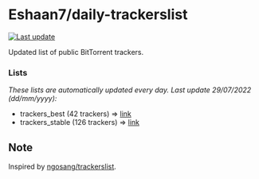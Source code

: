 
# Eshaan7/daily-trackerslist 

[![Last update](https://img.shields.io/badge/Last%20update-29/07/2022-blue.svg)](#)

Updated list of public BitTorrent trackers.

### Lists
*These lists are automatically updated every day. Last update 29/07/2022 (_dd/mm/yyyy_):*

* trackers_best (42 trackers) => [link](https://raw.githubusercontent.com/eshaan7/daily-trackerslist/master/trackers_best.txt)
* trackers_stable (126 trackers) => [link](https://raw.githubusercontent.com/eshaan7/daily-trackerslist/master/trackers_stable.txt)

## Note

Inspired by [ngosang/trackerslist](https://github.com/ngosang/trackerslist).
